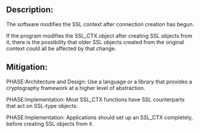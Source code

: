 ## Description:

The software modifies the SSL context after connection creation has begun.

If the program modifies the SSL_CTX object after creating SSL objects from it, there is the possibility that older SSL objects created from the original context could all be affected by that change.

## Mitigation:


PHASE:Architecture and Design:
Use a language or a library that provides a cryptography framework at a higher level of abstraction.

PHASE:Implementation:
Most SSL_CTX functions have SSL counterparts that act on SSL-type objects.

PHASE:Implementation:
Applications should set up an SSL_CTX completely, before creating SSL objects from it.

